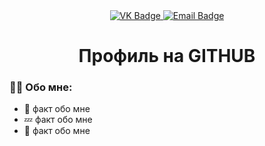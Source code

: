 <div id="badges" align="center">  
    <a href="https://vk.com/nikto_voidness"> 
        <img src="https://img.shields.io/badge/VK-blue?style-for-the-badge&logo=VK&logoColor-white" alt="VK Badge"/>  
    </a>  
    <a href="https://mail.google.com/mail/u/2/#inbox">   
        <img src="https://img.shields.io/badge/EMAIL-red?style-for-the-badge&logo=Gmail&logoColor-white" alt="Email Badge"/>  
    </a>  
</div> 

<div id="viewprof" align="center">  
    <img src="https://komarev.com/ghpvc/?username=speedheros&style-flat-square&color=blue" alt=""/>  
</div> 

<div id="heythere" align="center">  
    <h1>Профиль на GITHUB</h1>  
</div> 

### :man_technologist: Обо мне:

- :moyai: факт обо мне
- :zzz: факт обо мне
- :dizzy: факт обо мне
